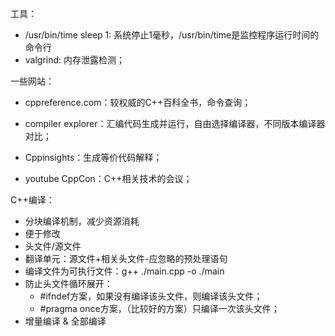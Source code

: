 工具：

- /usr/bin/time sleep 1: 系统停止1毫秒，/usr/bin/time是监控程序运行时间的命令行
- valgrind: 内存泄露检测；

一些网站：

- cppreference.com：较权威的C++百科全书，命令查询；

- compiler explorer：汇编代码生成并运行，自由选择编译器，不同版本编译器对比；

- Cppinsights：生成等价代码解释；

- youtube CppCon：C++相关技术的会议；

C++编译：

- 分块编译机制，减少资源消耗
- 便于修改
- 头文件/源文件
- 翻译单元：源文件+相关头文件-应忽略的预处理语句
- 编译文件为可执行文件：g++ ./main.cpp -o ./main
- 防止头文件循环展开：
  - #ifndef方案，如果没有编译该头文件，则编译该头文件；
  - #pragma once方案，（比较好的方案）只编译一次该头文件；
- 增量编译 & 全部编译



